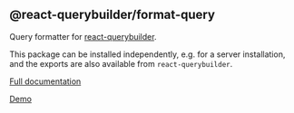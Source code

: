 ## @react-querybuilder/format-query

Query formatter for [react-querybuilder](https://npmjs.com/package/react-querybuilder).

This package can be installed independently, e.g. for a server installation, and the exports are also available from `react-querybuilder`.

[Full documentation](https://react-querybuilder.js.org/docs/api/export)

[Demo](https://react-querybuilder.js.org/react-querybuilder)
